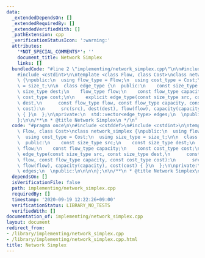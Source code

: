 ```yaml
---
data:
  _extendedDependsOn: []
  _extendedRequiredBy: []
  _extendedVerifiedWith: []
  _pathExtension: cpp
  _verificationStatusIcon: ':warning:'
  attributes:
    '*NOT_SPECIAL_COMMENTS*': ''
    document_title: Network Simplex
    links: []
  bundledCode: "#line 2 \"implementing/network_simplex.cpp\"\n\n#include <cstddef>\n\
    #include <cstdint>\n\ntemplate <class Flow, class Cost>\nclass network_simplex\
    \ {\npublic:\n  using flow_type = Flow;\n  using cost_type = Cost;\n  using size_type\
    \ = size_t;\n\n  class edge_type {\n  public:\n    const size_type src;\n    const\
    \ size_type dest;\n    flow_type flow;\n    const flow_type capacity;\n    const\
    \ cost_type cost;\n\n    explicit edge_type(const size_type src, const size_type\
    \ dest,\n      const flow_type flow, const flow_type capacity, const cost_type\
    \ cost):\n      src(src), dest(dest), flow(flow), capacity(capacity), cost(cost)\
    \ { }\n  };\n\nprivate:\n  std::vector<edge_type> edges;\n  \npublic:\n\n\n\n\
    };\n\n/**\n * @title Network Simplex\n */\n"
  code: "#pragma once\n\n#include <cstddef>\n#include <cstdint>\n\ntemplate <class\
    \ Flow, class Cost>\nclass network_simplex {\npublic:\n  using flow_type = Flow;\n\
    \  using cost_type = Cost;\n  using size_type = size_t;\n\n  class edge_type {\n\
    \  public:\n    const size_type src;\n    const size_type dest;\n    flow_type\
    \ flow;\n    const flow_type capacity;\n    const cost_type cost;\n\n    explicit\
    \ edge_type(const size_type src, const size_type dest,\n      const flow_type\
    \ flow, const flow_type capacity, const cost_type cost):\n      src(src), dest(dest),\
    \ flow(flow), capacity(capacity), cost(cost) { }\n  };\n\nprivate:\n  std::vector<edge_type>\
    \ edges;\n  \npublic:\n\n\n\n};\n\n/**\n * @title Network Simplex\n */"
  dependsOn: []
  isVerificationFile: false
  path: implementing/network_simplex.cpp
  requiredBy: []
  timestamp: '2020-09-19 12:22:26+09:00'
  verificationStatus: LIBRARY_NO_TESTS
  verifiedWith: []
documentation_of: implementing/network_simplex.cpp
layout: document
redirect_from:
- /library/implementing/network_simplex.cpp
- /library/implementing/network_simplex.cpp.html
title: Network Simplex
---
```

